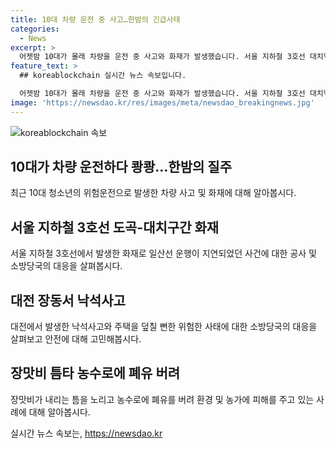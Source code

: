```yaml
---
title: 10대 차량 운전 중 사고…한밤의 긴급사태
categories:
  - News
excerpt: >
  어젯밤 10대가 몰래 차량을 운전 중 사고와 화재가 발생했습니다. 서울 지하철 3호선 대치역 선로에서 화재로 일산선 운행이 지연되었고, 대전 장동에서는 낙석사고가 발생하여 주택에 피해가 있었습니다. 또한, 나주시에서는 장맛비를 틈타 폐유가 농수로에 버려져 농가 피해가 우려되고 있습니다. 사건·사고의 여파에 대한 상세 내용은 아래 링크에서 확인하세요.
feature_text: >
  ## koreablockchain 실시간 뉴스 속보입니다.

  어젯밤 10대가 몰래 차량을 운전 중 사고와 화재가 발생했습니다. 서울 지하철 3호선 대치역 선로에서 화재로 일산선 운행이 지연되었고, 대전 장동에서는 낙석사고가 발생하여 주택에 피해가 있었습니다. 또한, 나주시에서는 장맛비를 틈타 폐유가 농수로에 버려져 농가 피해가 우려되고 있습니다. 사건·사고의 여파에 대한 상세 내용은 아래 링크에서 확인하세요.
image: 'https://newsdao.kr/res/images/meta/newsdao_breakingnews.jpg'
---
```


<p><img src="https://newsdao.kr/res/images/meta/newsdao_breakingnews.jpg" alt="koreablockchain 속보" /></p>

<h2 data-ke-size="size26">10대가 차량 운전하다 쾅쾅…한밤의 질주</h2>

<p data-ke-size="size16">최근 10대 청소년의 위험운전으로 발생한 차량 사고 및 화재에 대해 알아봅시다.</p>

<h2 data-ke-size="size26">서울 지하철 3호선 도곡-대치구간 화재</h2>

<p data-ke-size="size16">서울 지하철 3호선에서 발생한 화재로 일산선 운행이 지연되었던 사건에 대한 공사 및 소방당국의 대응을 살펴봅시다.</p>

<h2 data-ke-size="size26">대전 장동서 낙석사고</h2>

<p data-ke-size="size16">대전에서 발생한 낙석사고와 주택을 덮칠 뻔한 위험한 사태에 대한 소방당국의 대응을 살펴보고 안전에 대해 고민해봅시다.</p>

<h2 data-ke-size="size26">장맛비 틈타 농수로에 폐유 버려</h2>

<p data-ke-size="size16">장맛비가 내리는 틈을 노리고 농수로에 폐유를 버려 환경 및 농가에 피해를 주고 있는 사례에 대해 알아봅시다.</p>
실시간 뉴스 속보는, <a href="https://newsdao.kr" rel="dofollow">https://newsdao.kr</a>



